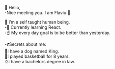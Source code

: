 
👋 Hello,</br>
-Nice meeting you. I am Flaviu 👦.</br>


 👀 I’m a self taught human being.</br>
 -🌱 Currently learning React.</br>
 -☝  My every day goal is to be better than yesterday.</br>
 
 -❓Secrets about me:</br>
                 🐶I have a dog named King.</br>
                 🏀I played basketball for 8 years.</br>
                 ⚖️I have a bachelors degree in law.</br>
